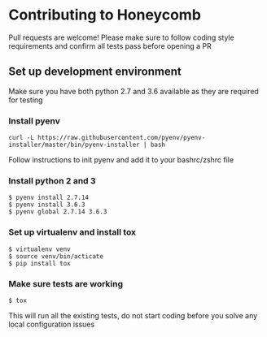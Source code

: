 # Contributing to Honeycomb

Pull requests are welcome! Please make sure to follow coding style requirements
and confirm all tests pass before opening a PR

## Set up development environment

Make sure you have both python 2.7 and 3.6 available as they are required for testing

### Install pyenv
    curl -L https://raw.githubusercontent.com/pyenv/pyenv-installer/master/bin/pyenv-installer | bash
Follow instructions to init pyenv and add it to your bashrc/zshrc file

### Install python 2 and 3
    $ pyenv install 2.7.14
    $ pyenv install 3.6.3
    $ pyenv global 2.7.14 3.6.3


### Set up virtualenv and install tox
    $ virtualenv venv
    $ source venv/bin/acticate
    $ pip install tox

### Make sure tests are working
    $ tox

This will run all the existing tests, do not start coding before you solve any local configuration issues
